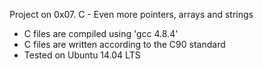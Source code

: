 Project on 0x07. C - Even more pointers, arrays and strings 

* C files are compiled using 'gcc 4.8.4'
* C files are written according to the C90 standard
* Tested on Ubuntu 14.04 LTS

